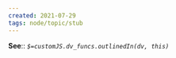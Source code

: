 ```yaml
---
created: 2021-07-29
tags: node/topic/stub
---
```


**See**:: 
*`$=customJS.dv_funcs.outlinedIn(dv, this)`*
